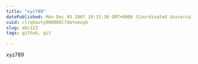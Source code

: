 ```yaml
---
title: "xyz789"
datePublished: Mon Dec 03 2007 10:15:30 GMT+0000 (Coordinated Universal Time)
cuid: clrq9avty000909l7dateeoyb
slug: abc123
tags: github, git

---
```


xyz789